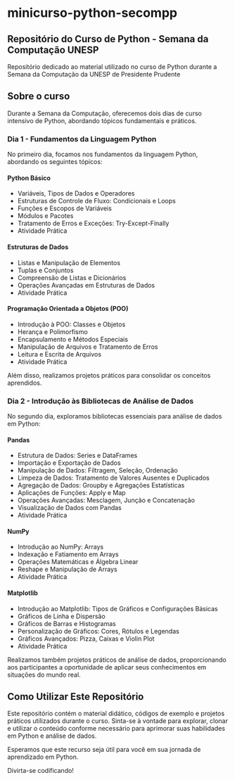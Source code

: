 # minicurso-python-secompp

## Repositório do Curso de Python - Semana da Computação UNESP

Repositório dedicado ao material utilizado no curso de Python durante a Semana da Computação da UNESP de Presidente Prudente

## Sobre o curso

Durante a Semana da Computação, oferecemos dois dias de curso intensivo de Python, abordando tópicos fundamentais e práticos.

### Dia 1 - Fundamentos da Linguagem Python

No primeiro dia, focamos nos fundamentos da linguagem Python, abordando os seguintes tópicos:

#### Python Básico
* Variáveis, Tipos de Dados e Operadores
* Estruturas de Controle de Fluxo: Condicionais e Loops
* Funções e Escopos de Variáveis
* Módulos e Pacotes
* Tratamento de Erros e Exceções: Try-Except-Finally
* Atividade Prática

#### Estruturas de Dados
* Listas e Manipulação de Elementos
* Tuplas e Conjuntos
* Compreensão de Listas e Dicionários
* Operações Avançadas em Estruturas de Dados
* Atividade Prática

#### Programação Orientada a Objetos (POO)
* Introdução à POO: Classes e Objetos
* Herança e Polimorfismo
* Encapsulamento e Métodos Especiais
* Manipulação de Arquivos e Tratamento de Erros
* Leitura e Escrita de Arquivos
* Atividade Prática

Além disso, realizamos projetos práticos para consolidar os conceitos aprendidos.

### Dia 2 - Introdução às Bibliotecas de Análise de Dados

No segundo dia, exploramos bibliotecas essenciais para análise de dados em Python:

#### Pandas
* Estrutura de Dados: Series e DataFrames
* Importação e Exportação de Dados
* Manipulação de Dados: Filtragem, Seleção, Ordenação
* Limpeza de Dados: Tratamento de Valores Ausentes e Duplicados
* Agregação de Dados: Groupby e Agregações Estatísticas
* Aplicações de Funções: Apply e Map
* Operações Avançadas: Mesclagem, Junção e Concatenação
* Visualização de Dados com Pandas
* Atividade Prática

#### NumPy
* Introdução ao NumPy: Arrays
* Indexação e Fatiamento em Arrays
* Operações Matemáticas e Álgebra Linear
* Reshape e Manipulação de Arrays
* Atividade Prática

#### Matplotlib
* Introdução ao Matplotlib: Tipos de Gráficos e Configurações Básicas
* Gráficos de Linha e Dispersão
* Gráficos de Barras e Histogramas
* Personalização de Gráficos: Cores, Rótulos e Legendas
* Gráficos Avançados: Pizza, Caixas e Violin Plot
* Atividade Prática

Realizamos também projetos práticos de análise de dados, proporcionando aos participantes a oportunidade de aplicar seus conhecimentos em situações do mundo real.

## Como Utilizar Este Repositório

Este repositório contém o material didático, códigos de exemplo e projetos práticos utilizados durante o curso. Sinta-se à vontade para explorar, clonar e utilizar o conteúdo conforme necessário para aprimorar suas habilidades em Python e análise de dados.

Esperamos que este recurso seja útil para você em sua jornada de aprendizado em Python.

Divirta-se codificando!





